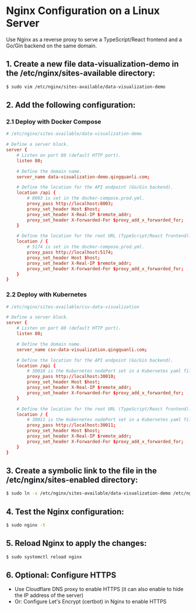 # Nginx Configuration on a Linux Server

Use Nginx as a reverse proxy to serve a TypeScript/React frontend and a Go/Gin backend on the same domain.

## 1. Create a new file data-visualization-demo in the /etc/nginx/sites-available directory:
```bash
$ sudo vim /etc/nginx/sites-available/data-visualization-demo
```


## 2. Add the following configuration:

### 2.1 Deploy with Docker Compose
```conf
# /etc/nginx/sites-available/data-visualization-demo

# Define a server block.
server {
    # Listen on port 80 (default HTTP port).
    listen 80;

    # Define the domain name.
    server_name data-visualization-demo.qingquanli.com;

    # Define the location for the API endpoint (Go/Gin backend).
    location /api {
        # 8003 is set in the docker-compose.prod.yml.
        proxy_pass http://localhost:8003;
        proxy_set_header Host $host;
        proxy_set_header X-Real-IP $remote_addr;
        proxy_set_header X-Forwarded-For $proxy_add_x_forwarded_for;
    }

    # Define the location for the root URL (TypeScript/React frontend).
    location / {
        # 5174 is set in the docker-compose.prod.yml.
        proxy_pass http://localhost:5174;
        proxy_set_header Host $host;
        proxy_set_header X-Real-IP $remote_addr;
        proxy_set_header X-Forwarded-For $proxy_add_x_forwarded_for;
    }
}
```

### 2.2 Deploy with Kubernetes
```conf
# /etc/nginx/sites-available/csv-data-visualization

# Define a server block.
server {
    # Listen on port 80 (default HTTP port).
    listen 80;

    # Define the domain name.
    server_name csv-data-visualization.qingquanli.com;

    # Define the location for the API endpoint (Go/Gin backend).
    location /api {
        # 30010 is the Kubernetes nodePort set in a Kubernetes yaml file.
        proxy_pass http://localhost:30010;
        proxy_set_header Host $host;
        proxy_set_header X-Real-IP $remote_addr;
        proxy_set_header X-Forwarded-For $proxy_add_x_forwarded_for;
    }

    # Define the location for the root URL (TypeScript/React frontend).
    location / {
        # 30011 is the Kubernetes nodePort set in a Kubernetes yaml file.
        proxy_pass http://localhost:30011;
        proxy_set_header Host $host;
        proxy_set_header X-Real-IP $remote_addr;
        proxy_set_header X-Forwarded-For $proxy_add_x_forwarded_for;
    }
}
```


## 3. Create a symbolic link to the file in the /etc/nginx/sites-enabled directory:
```bash
$ sudo ln -s /etc/nginx/sites-available/data-visualization-demo /etc/nginx/sites-enabled/
```


## 4. Test the Nginx configuration:
```bash
$ sudo nginx -t
```


## 5. Reload Nginx to apply the changes:
```bash
$ sudo systemctl reload nginx
```


## 6. Optional: Configure HTTPS

- Use Cloudflare DNS proxy to enable HTTPS (it can also enable to hide the IP address of the server)
- Or: Configure Let's Encrypt (certbot) in Nginx to enable HTTPS
